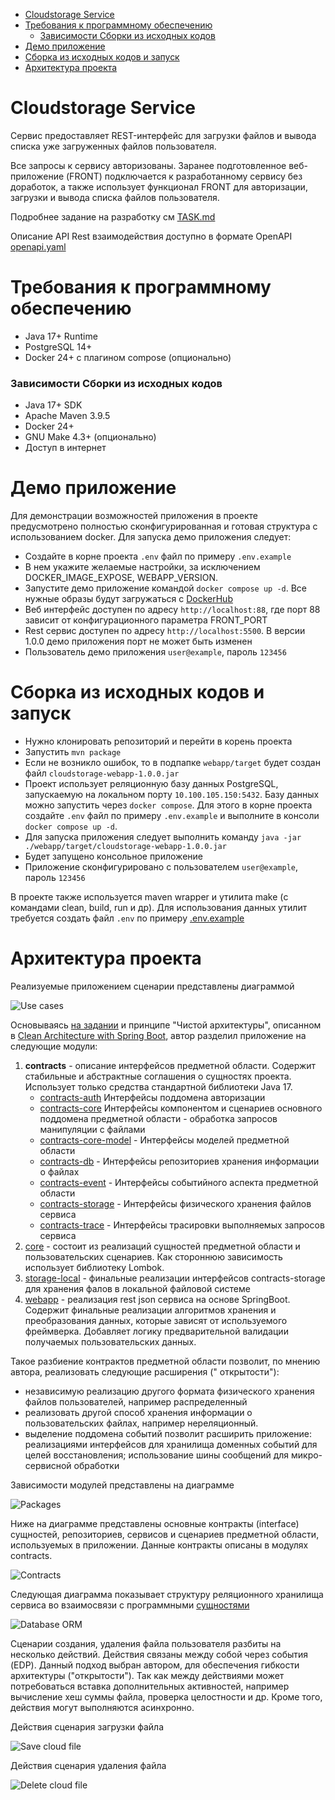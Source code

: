 <!-- TOC -->
* [Cloudstorage Service](#cloudstorage-service)
* [Требования к программному обеспечению](#требования-к-программному-обеспечению)
    * [Зависимости Сборки из исходных кодов](#зависимости-сборки-из-исходных-кодов)
* [Демо приложение](#демо-приложение)
* [Сборка из исходных кодов и запуск](#сборка-из-исходных-кодов-и-запуск)
* [Архитектура проекта](#архитектура-проекта)
<!-- TOC -->

# Cloudstorage Service

Сервис предоставляет REST-интерфейс для загрузки файлов и вывода списка уже загруженных файлов пользователя.

Все запросы к сервису авторизованы. Заранее подготовленное веб-приложение (FRONT) подключается к
разработанному сервису без доработок, а также использует функционал FRONT для авторизации, загрузки и вывода списка
файлов пользователя.

Подробнее задание на разработку см [TASK.md](TASK.md)

Описание API Rest взаимодействия доступно в формате OpenAPI [openapi.yaml](doc/openapi.yaml)

# Требования к программному обеспечению

* Java 17+ Runtime
* PostgreSQL 14+
* Docker 24+ с плагином compose (опционально)

### Зависимости Сборки из исходных кодов

* Java 17+ SDK
* Apache Maven 3.9.5
* Docker 24+
* GNU Make 4.3+ (опционально)
* Доступ в интернет

# Демо приложение

Для демонстрации возможностей приложения в проекте предусмотрено полностью сконфигурированная и готовая структура
с использованием docker. Для запуска демо приложения следует:

* Создайте в корне проекта `.env` файл по примеру `.env.example`
* В нем укажите желаемые настройки, за исключением DOCKER_IMAGE_EXPOSE, WEBAPP_VERSION.
* Запустите демо приложение командой `docker compose up -d`. Все нужные образы будут загружаться
  с [DockerHub](https://hub.docker.com/)
* Веб интерфейс доступен по адресу `http://localhost:88`, где порт 88 зависит от конфигурационного параметра FRONT_PORT
* Rest сервис доступен по адресу `http://localhost:5500`. В версии 1.0.0 демо приложения порт не может быть изменен
* Пользователь демо приложения `user@example`, пароль `123456`

# Сборка из исходных кодов и запуск

* Нужно клонировать репозиторий и перейти в корень проекта
* Запустить `mvn package`
* Если не возникло ошибок, то в подпапке `webapp/target` будет создан файл `cloudstorage-webapp-1.0.0.jar`
* Проект использует реляционную базу данных PostgreSQL, запускаемую на локальном порту `10.100.105.150:5432`. Базу
  данных можно
  запустить через `docker compose`. Для этого в корне проекта создайте `.env` файл по примеру `.env.example` и выполните
  в консоли `docker compose up -d`.
* Для запуска приложения следует выполнить команду `java -jar ./webapp/target/cloudstorage-webapp-1.0.0.jar`
* Будет запущено консольное приложение
* Приложение сконфигурировано с пользователем `user@example`, пароль `123456`

В проекте также используется maven wrapper и утилита make (с командами clean, build, run и др). Для использования данных
утилит требуется создать файл `.env` по примеру [.env.example](.env.example)

# Архитектура проекта

Реализуемые приложением сценарии представлены диаграммой

![Use cases](./doc/img/user-cases.jpg)

Основываясь [на задании](./TASK.md) и принципе "Чистой архитектуры", описанном
в [Clean Architecture with Spring Boot](https://www.baeldung.com/spring-boot-clean-architecture),
автор разделил приложение на следующие модули:

1. **contracts** - описание интерфейсов предметной области. Содержит стабильные и абстрактные соглашения о сущностях
   проекта. Использует только средства стандартной библиотеки Java 17.
    * [contracts-auth](contracts-auth) Интерфейсы поддомена авторизации
    * [contracts-core](contracts-core) Интерфейсы компонентом и сценариев основного поддомена предметной области -
      обработка запросов манипуляции с файлами
    * [contracts-core-model](contracts-core-model) - Интерфейсы моделей предметной области
    * [contracts-db](contracts-db) - Интерфейсы репозиториев хранения информации о файлах
    * [contracts-event](contracts-event) - Интерфейсы событийного аспекта предметной области
    * [contracts-storage](contracts-storage) - Интерфейсы физического хранения файлов сервиса
    * [contracts-trace](contracts-trace) - Интерфейсы трасировки выполняемых запросов сервиса
2. [core](core) - состоит из реализаций сущностей предметной области и пользовательских сценариев.
   Как стороннюю зависимость использует библиотеку Lombok.
3. [storage-local](storage-local) - финальные реализации интерфейсов contracts-storage для хранения фалов в локальной
   файловой системе
4. [webapp](webapp) - реализация rest json сервиса на основе SpringBoot. Содержит финальные реализации алгоритмов
   хранения и
   преобразования данных, которые зависят от используемого фреймверка. Добавляет логику предварительной валидации
   получаемых пользовательских данных.

Такое разбиение контрактов предметной области позволит, по мнению автора, реализовать следующие расширения ("
открытости"):

* независимую реализацию другого формата физического хранения файлов пользователей, например распределенный
* реализовать другой способ хранения информации о пользовательских файлах, например нереляционный.
* выделение поддомена событий позволит расширить приложение: реализациями интерфейсов для хранилища доменных событий
  для целей восстановления; использование шины сообщений для микро-сервисной обработки

Зависимости модулей представлены на диаграмме

![Packages](./doc/img/packages.jpg)

Ниже на диаграмме представлены основные контракты (interface) сущностей, репозиториев, сервисов и сценариев предметной
области, используемых в приложении. Данные контракты описаны в модулях contracts.

![Contracts](./doc/img/contracts.jpg)

Следующая диаграмма показывает структуру реляционного хранилища сервиса во взаимосвязи с
программными [сущностями](webapp/src/main/java/ru/netology/cloudstorage/webapp/entity)

![Database ORM](./doc/img/orm-core-models.jpg)

Сценарии создания, удаления файла пользователя разбиты на несколько действий. Действия связаны между собой через
события (EDP). Данный подход выбран автором, для обеспечения гибкости архитектуры ("открытости"). Так как между
действиями может
потребоваться вставка дополнительных активностей, например вычисление хеш суммы файла, проверка целостности и др. Кроме
того,
действия могут выполняются асинхронно.

Действия сценария загрузки файла

![Save cloud file](doc/img/case-save-cloud-file-activity.jpg)

Действия сценария удаления файла

![Delete cloud file](doc/img/case-delete-cloud-file-activity.jpg)

